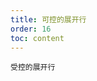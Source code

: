 ```yaml
---
title: 可控的展开行
order: 16
toc: content
---
```


<code src='../examples/Expand.tsx' description='设置 expandable.expandedRowKeys 属性表示展开会变成受控的'>受控的展开行</code>
